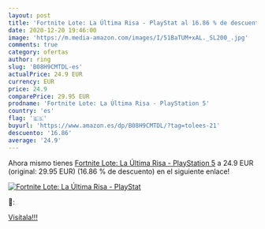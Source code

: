 ```yaml
---
layout: post
title: 'Fortnite Lote: La Última Risa - PlayStat al 16.86 % de descuento'
date: 2020-12-20 19:46:00
image: 'https://m.media-amazon.com/images/I/51BaTUM+xAL._SL200_.jpg'
comments: true
category: ofertas
author: ring
slug: 'B08H9CMTDL-es'
actualPrice: 24.9 EUR
currency: EUR
price: 24.9
comparePrice: 29.95 EUR
prodname: 'Fortnite Lote: La Última Risa - PlayStation 5'
country: 'es'
flag: '🇪🇸'
buyurl: 'https://www.amazon.es/dp/B08H9CMTDL/?tag=tolees-21'
descuento: '16.86'
average: '24.9'
---
```


Ahora mismo tienes [Fortnite Lote: La Última Risa - PlayStation 5](https://www.amazon.es/dp/B08H9CMTDL/?tag=tolees-21) a 24.9 EUR (original: 29.95 EUR) (16.86 %  de descuento) en el siguiente enlace!

[![Fortnite Lote: La Última Risa - PlayStat](https://m.media-amazon.com/images/I/51BaTUM+xAL._SL200_.jpg)](https://www.amazon.es/dp/B08H9CMTDL/?tag=tolees-21)

🔎:


[Visítala!!!](https://www.amazon.es/dp/B08H9CMTDL/?tag=tolees-21)
